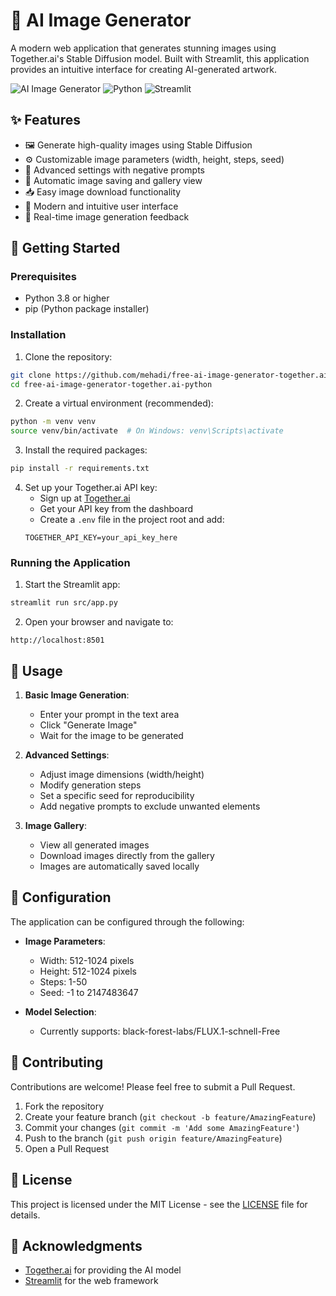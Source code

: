# 🎨 AI Image Generator

A modern web application that generates stunning images using Together.ai's Stable Diffusion model. Built with Streamlit, this application provides an intuitive interface for creating AI-generated artwork.

![AI Image Generator](https://img.shields.io/badge/AI-Image%20Generator-blue)
![Python](https://img.shields.io/badge/Python-3.8%2B-green)
![Streamlit](https://img.shields.io/badge/Streamlit-1.0%2B-red)

## ✨ Features

- 🖼️ Generate high-quality images using Stable Diffusion
- ⚙️ Customizable image parameters (width, height, steps, seed)
- 🎯 Advanced settings with negative prompts
- 💾 Automatic image saving and gallery view
- 📥 Easy image download functionality
- 🎨 Modern and intuitive user interface
- 🔄 Real-time image generation feedback

## 🚀 Getting Started

### Prerequisites

- Python 3.8 or higher
- pip (Python package installer)

### Installation

1. Clone the repository:
```bash
git clone https://github.com/mehadi/free-ai-image-generator-together.ai-python
cd free-ai-image-generator-together.ai-python
```

2. Create a virtual environment (recommended):
```bash
python -m venv venv
source venv/bin/activate  # On Windows: venv\Scripts\activate
```

3. Install the required packages:
```bash
pip install -r requirements.txt
```

4. Set up your Together.ai API key:
   - Sign up at [Together.ai](https://www.together.ai)
   - Get your API key from the dashboard
   - Create a `.env` file in the project root and add:
   ```
   TOGETHER_API_KEY=your_api_key_here
   ```

### Running the Application

1. Start the Streamlit app:
```bash
streamlit run src/app.py
```

2. Open your browser and navigate to:
```
http://localhost:8501
```

## 🎯 Usage

1. **Basic Image Generation**:
   - Enter your prompt in the text area
   - Click "Generate Image"
   - Wait for the image to be generated

2. **Advanced Settings**:
   - Adjust image dimensions (width/height)
   - Modify generation steps
   - Set a specific seed for reproducibility
   - Add negative prompts to exclude unwanted elements

3. **Image Gallery**:
   - View all generated images
   - Download images directly from the gallery
   - Images are automatically saved locally

## 🔧 Configuration

The application can be configured through the following:

- **Image Parameters**:
  - Width: 512-1024 pixels
  - Height: 512-1024 pixels
  - Steps: 1-50
  - Seed: -1 to 2147483647

- **Model Selection**:
  - Currently supports: black-forest-labs/FLUX.1-schnell-Free

## 🤝 Contributing

Contributions are welcome! Please feel free to submit a Pull Request.

1. Fork the repository
2. Create your feature branch (`git checkout -b feature/AmazingFeature`)
3. Commit your changes (`git commit -m 'Add some AmazingFeature'`)
4. Push to the branch (`git push origin feature/AmazingFeature`)
5. Open a Pull Request

## 📝 License

This project is licensed under the MIT License - see the [LICENSE](LICENSE) file for details.

## 🙏 Acknowledgments

- [Together.ai](https://www.together.ai) for providing the AI model
- [Streamlit](https://streamlit.io) for the web framework